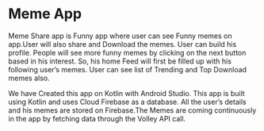# Meme App
Meme Share app is Funny app where user can see Funny memes on app.User will also share and Download the memes. User can build his profile. People will see more funny memes by clicking on the next button based in his interest.  So, his home Feed will first be filled up with his following user’s memes. User can see list of Trending and Top Download memes also.

We have Created this app on Kotlin with Android Studio. This app is built using Kotlin and uses Cloud Firebase as a database. All the user’s details and his memes are stored on Firebase.The Memes are coming continuously in the app by fetching data through the Volley API call. 
